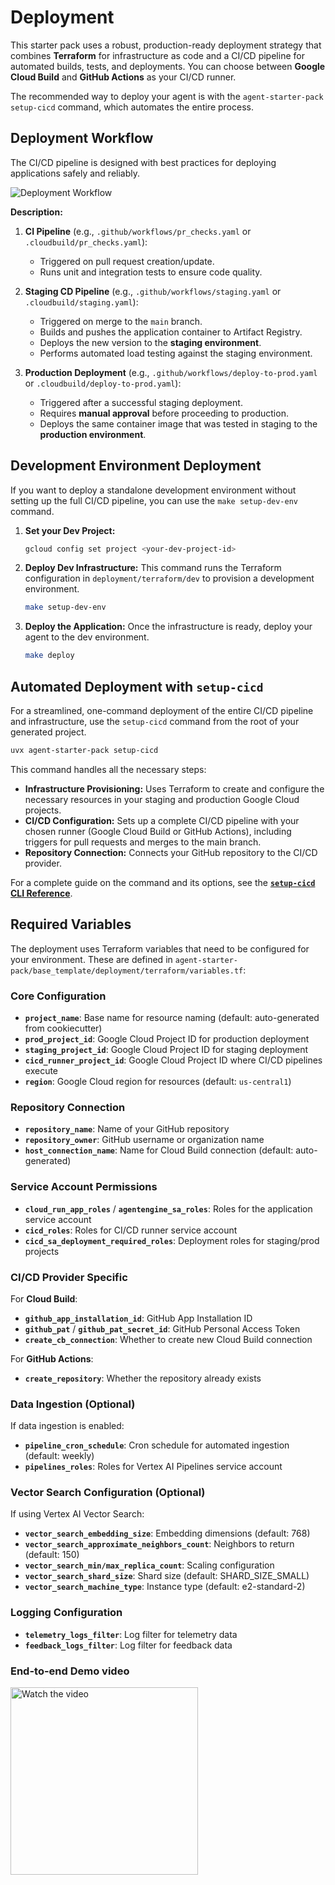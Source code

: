 # Deployment

This starter pack uses a robust, production-ready deployment strategy that combines **Terraform** for infrastructure as code and a CI/CD pipeline for automated builds, tests, and deployments. You can choose between **Google Cloud Build** and **GitHub Actions** as your CI/CD runner.

The recommended way to deploy your agent is with the `agent-starter-pack setup-cicd` command, which automates the entire process.

## Deployment Workflow

The CI/CD pipeline is designed with best practices for deploying applications safely and reliably.

![Deployment Workflow](https://storage.googleapis.com/github-repo/generative-ai/sample-apps/e2e-gen-ai-app-starter-pack/deployment_workflow.png)

**Description:**

1. **CI Pipeline** (e.g., `.github/workflows/pr_checks.yaml` or `.cloudbuild/pr_checks.yaml`):
   - Triggered on pull request creation/update.
   - Runs unit and integration tests to ensure code quality.

2. **Staging CD Pipeline** (e.g., `.github/workflows/staging.yaml` or `.cloudbuild/staging.yaml`):
   - Triggered on merge to the `main` branch.
   - Builds and pushes the application container to Artifact Registry.
   - Deploys the new version to the **staging environment**.
   - Performs automated load testing against the staging environment.

3. **Production Deployment** (e.g., `.github/workflows/deploy-to-prod.yaml` or `.cloudbuild/deploy-to-prod.yaml`):
   - Triggered after a successful staging deployment.
   - Requires **manual approval** before proceeding to production.
   - Deploys the same container image that was tested in staging to the **production environment**.

## Development Environment Deployment

If you want to deploy a standalone development environment without setting up the full CI/CD pipeline, you can use the `make setup-dev-env` command.

1. **Set your Dev Project:**
   ```bash
   gcloud config set project <your-dev-project-id>
   ```

2. **Deploy Dev Infrastructure:**
   This command runs the Terraform configuration in `deployment/terraform/dev` to provision a development environment.
   ```bash
   make setup-dev-env
   ```

3. **Deploy the Application:**
   Once the infrastructure is ready, deploy your agent to the dev environment.
   ```bash
   make deploy
   ```
   
## Automated Deployment with `setup-cicd`

For a streamlined, one-command deployment of the entire CI/CD pipeline and infrastructure, use the `setup-cicd` command from the root of your generated project.

```bash
uvx agent-starter-pack setup-cicd
```

This command handles all the necessary steps:
- **Infrastructure Provisioning:** Uses Terraform to create and configure the necessary resources in your staging and production Google Cloud projects.
- **CI/CD Configuration:** Sets up a complete CI/CD pipeline with your chosen runner (Google Cloud Build or GitHub Actions), including triggers for pull requests and merges to the main branch.
- **Repository Connection:** Connects your GitHub repository to the CI/CD provider.

For a complete guide on the command and its options, see the [**`setup-cicd` CLI Reference**](../cli/setup_cicd.html).

## Required Variables

The deployment uses Terraform variables that need to be configured for your environment. These are defined in `agent-starter-pack/base_template/deployment/terraform/variables.tf`:

### Core Configuration
- **`project_name`**: Base name for resource naming (default: auto-generated from cookiecutter)
- **`prod_project_id`**: Google Cloud Project ID for production deployment
- **`staging_project_id`**: Google Cloud Project ID for staging deployment
- **`cicd_runner_project_id`**: Google Cloud Project ID where CI/CD pipelines execute
- **`region`**: Google Cloud region for resources (default: `us-central1`)

### Repository Connection
- **`repository_name`**: Name of your GitHub repository
- **`repository_owner`**: GitHub username or organization name
- **`host_connection_name`**: Name for Cloud Build connection (default: auto-generated)

### Service Account Permissions
- **`cloud_run_app_roles`** / **`agentengine_sa_roles`**: Roles for the application service account
- **`cicd_roles`**: Roles for CI/CD runner service account
- **`cicd_sa_deployment_required_roles`**: Deployment roles for staging/prod projects

### CI/CD Provider Specific
For **Cloud Build**:
- **`github_app_installation_id`**: GitHub App Installation ID
- **`github_pat`** / **`github_pat_secret_id`**: GitHub Personal Access Token
- **`create_cb_connection`**: Whether to create new Cloud Build connection

For **GitHub Actions**:
- **`create_repository`**: Whether the repository already exists

### Data Ingestion (Optional)
If data ingestion is enabled:
- **`pipeline_cron_schedule`**: Cron schedule for automated ingestion (default: weekly)
- **`pipelines_roles`**: Roles for Vertex AI Pipelines service account

### Vector Search Configuration (Optional)
If using Vertex AI Vector Search:
- **`vector_search_embedding_size`**: Embedding dimensions (default: 768)
- **`vector_search_approximate_neighbors_count`**: Neighbors to return (default: 150)
- **`vector_search_min/max_replica_count`**: Scaling configuration
- **`vector_search_shard_size`**: Shard size (default: SHARD_SIZE_SMALL)
- **`vector_search_machine_type`**: Instance type (default: e2-standard-2)

### Logging Configuration
- **`telemetry_logs_filter`**: Log filter for telemetry data
- **`feedback_logs_filter`**: Log filter for feedback data

### End-to-end Demo video

<a href="https://storage.googleapis.com/github-repo/generative-ai/sample-apps/e2e-gen-ai-app-starter-pack/template_deployment_demo.mp4">
  <img src="https://storage.googleapis.com/github-repo/generative-ai/sample-apps/e2e-gen-ai-app-starter-pack/preview_video.png" alt="Watch the video" width="300"/>
</a>